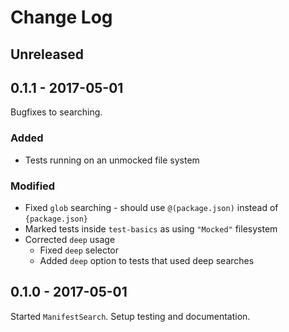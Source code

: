 # Change Log

## Unreleased

## 0.1.1 - 2017-05-01

Bugfixes to searching.

### Added
- Tests running on an unmocked file system

### Modified
- Fixed `glob` searching - should use `@(package.json)` instead of `{package.json}`
- Marked tests inside `test-basics` as using `"Mocked"` filesystem
- Corrected `deep` usage
  - Fixed `deep` selector
  - Added `deep` option to tests that used deep searches

## 0.1.0 - 2017-05-01

Started `ManifestSearch`.  Setup testing and documentation.
